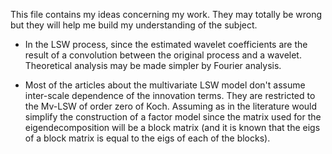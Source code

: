 This file contains my ideas concerning my work. They may totally be wrong but they will help me build my understanding of the subject.

+ In the LSW process, since the estimated wavelet coefficients are the result of a convolution between the original process and a wavelet. Theoretical analysis may be made simpler by Fourier analysis.

+ Most of the articles about the multivariate LSW model don't assume inter-scale dependence of the innovation terms. They are restricted to the Mv-LSW of order zero of Koch. Assuming as in the literature would simplify the construction of a factor model since the matrix used for the eigendecomposition will be a block matrix (and it is known that the eigs of a block matrix is equal to the eigs of each of the blocks).
